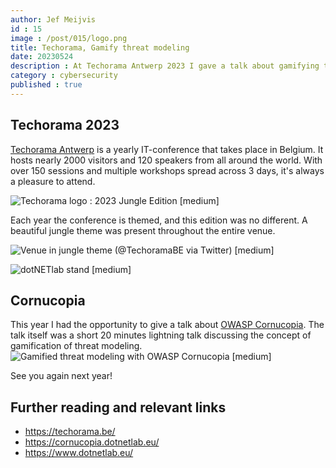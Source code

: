 ```yaml
---
author: Jef Meijvis
id : 15
image : /post/015/logo.png
title: Techorama, Gamify threat modeling
date: 20230524
description : At Techorama Antwerp 2023 I gave a talk about gamifying threat modeling. 
category : cybersecurity
published : true
---
```


## Techorama 2023

[Techorama Antwerp](https://techorama.be/) is a yearly IT-conference that takes place in Belgium.
It hosts nearly 2000 visitors and 120 speakers from all around the world. 
With over 150 sessions and multiple workshops spread across 3 days, it's always a pleasure to attend.  


![Techorama logo : 2023 Jungle Edition [medium]](/static/post/015/techorama.svg)

Each year the conference is themed, and this edition was no different. 
A beautiful jungle theme was present throughout the entire venue.



![Venue in jungle theme (@TechoramaBE via Twitter) [medium]](/static/post/015/techorama-overview.jpg)

![dotNETlab stand [medium]](/static/post/015/techorama-dnl-stand.JPEG)



## Cornucopia

This year I had the opportunity to give a talk about [OWASP Cornucopia](/blog/014-OWASP-cornucopia). The talk itself was a short 20 minutes lightning talk discussing the concept of gamification of threat modeling. 
![Gamified threat modeling with OWASP Cornucopia [medium]](/static/post/015/talk.jpeg)

See you again next year!


## Further reading and relevant links
- https://techorama.be/
- https://cornucopia.dotnetlab.eu/
- https://www.dotnetlab.eu/